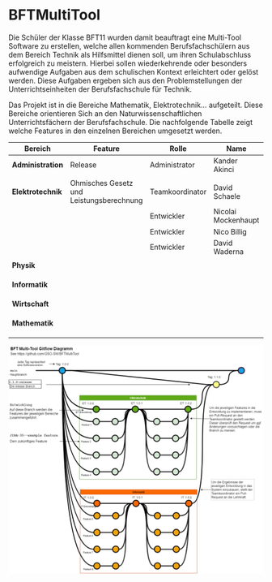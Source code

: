 # BFTMultiTool
Die Schüler der Klasse BFT11 wurden damit beauftragt eine Multi-Tool Software zu erstellen, welche allen kommenden Berufsfachschülern aus dem Bereich Technik als Hilfsmittel dienen soll, um ihren Schulabschluss erfolgreich zu meistern. Hierbei sollen wiederkehrende oder besonders aufwendige Aufgaben aus dem schulischen Kontext erleichtert oder gelöst werden. Diese Aufgaben ergeben sich aus den Problemstellungen der Unterrichtseinheiten der Berufsfachschule für Technik. 

Das Projekt ist in die Bereiche Mathematik, Elektrotechnik… aufgeteilt. Diese Bereiche orientieren Sich an den Naturwissenschaftlichen Unterrichtsfächern der Berufsfachschule. Die nachfolgende Tabelle zeigt welche Features in den einzelnen Bereichen umgesetzt werden.

| Bereich     	| Feature 	|Rolle		|Name		|Username	|Branch		|
| ----------- 	| ----------- 	|-----------	|-----------	|-----------	|-----------	|
|**Administration**	|Release      	|Administrator	|Kander Akinci 	|AI-Assistant	|Release, main	|
|		|	|		|		|		|		|		|
|**Elektrotechnik**	|Ohmisches Gesetz und Leistungsberechnung|Teamkoordinator|David Schaele		|DavidCXV		|ETEntwicklung, Feature 1	|
|   		|	        |Entwickler|Nicolai Mockenhaupt	|NeoEkusoshisuto|Feature 2|
|   		|	        |Entwickler|Nico Billig	|Nico-GSO|Feature 3|
|   		|	        |Entwickler|David Waderna|Davobeats|Feature 4|
|		|	|		|		|		|		|		|
|**Physik**	|	|		|		|		|		|		|
|		|	|		|		|		|		|		|
|		|	|		|		|		|		|		|
|		|	|		|		|		|		|		|
|**Informatik**	|	|		|		|		|		|		|
|		|	|		|		|		|		|		|
|		|	|		|		|		|		|		|
|		|	|		|		|		|		|		|
|**Wirtschaft**	|	|		|		|		|		|		|
|		|	|		|		|		|		|		|
|		|	|		|		|		|		|		|
|		|	|		|		|		|		|		|
|**Mathematik**	|	|		|		|		|		|		|
|		|	|		|		|		|		|		|
|		|	|		|		|		|		|		|
|		|	|		|		|		|		|		|
				
				
![image](AddFiles/BFTMultiTool_GitFlow.drawio.png)
